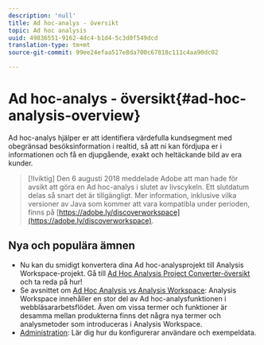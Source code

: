 ```yaml
---
description: 'null'
title: Ad hoc-analys - översikt
topic: Ad hoc analysis
uuid: 49836551-9162-4dc4-b1d4-5c3d0f549dcd
translation-type: tm+mt
source-git-commit: 99ee24efaa517e8da700c67818c111c4aa90dc02

---
```



# Ad hoc-analys - översikt{#ad-hoc-analysis-overview}

Ad hoc-analys hjälper er att identifiera värdefulla kundsegment med obegränsad besöksinformation i realtid, så att ni kan fördjupa er i informationen och få en djupgående, exakt och heltäckande bild av era kunder.

>[!Iviktig]
>Den 6 augusti 2018 meddelade Adobe att man hade för avsikt att göra en Ad hoc-analys i slutet av livscykeln. Ett slutdatum delas så snart det är tillgängligt. Mer information, inklusive vilka versioner av Java som kommer att vara kompatibla under perioden, finns på [https://adobe.ly/discoverworkspace](https://adobe.ly/discoverworkspace).

## Nya och populära ämnen

* Nu kan du smidigt konvertera dina Ad hoc-analysprojekt till Analysis Workspace-projekt. Gå till [Ad Hoc Analysis Project Converter-översikt](/help/analyze/ad-hoc-analysis/c-aha-project-converter/aha2aw-overview.md) och ta reda på hur!
* Se avsnittet om [Ad Hoc Analysis vs Analysis Workspace](/help/analyze/analysis-workspace/adhocanalysis-vs-analysisworkspace.md): Analysis Workspace innehåller en stor del av Ad hoc-analysfunktionen i webbläsararbetsflödet. Även om vissa termer och funktioner är desamma mellan produkterna finns det några nya termer och analysmetoder som introduceras i Analysis Workspace.
* [Administration](/help/analyze/ad-hoc-analysis/c-administration.md): Lär dig hur du konfigurerar användare och exempeldata.
